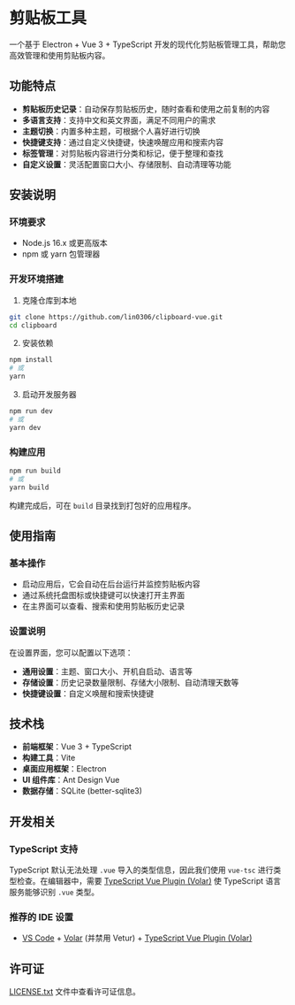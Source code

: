 # 剪贴板工具

一个基于 Electron + Vue 3 + TypeScript 开发的现代化剪贴板管理工具，帮助您高效管理和使用剪贴板内容。

## 功能特点

- **剪贴板历史记录**：自动保存剪贴板历史，随时查看和使用之前复制的内容
- **多语言支持**：支持中文和英文界面，满足不同用户的需求
- **主题切换**：内置多种主题，可根据个人喜好进行切换
- **快捷键支持**：通过自定义快捷键，快速唤醒应用和搜索内容
- **标签管理**：对剪贴板内容进行分类和标记，便于整理和查找
- **自定义设置**：灵活配置窗口大小、存储限制、自动清理等功能

## 安装说明

### 环境要求

- Node.js 16.x 或更高版本
- npm 或 yarn 包管理器

### 开发环境搭建

1. 克隆仓库到本地

```bash
git clone https://github.com/lin0306/clipboard-vue.git
cd clipboard
```

2. 安装依赖

```bash
npm install
# 或
yarn
```

3. 启动开发服务器

```bash
npm run dev
# 或
yarn dev
```

### 构建应用

```bash
npm run build
# 或
yarn build
```

构建完成后，可在 `build` 目录找到打包好的应用程序。

## 使用指南

### 基本操作

- 启动应用后，它会自动在后台运行并监控剪贴板内容
- 通过系统托盘图标或快捷键可以快速打开主界面
- 在主界面可以查看、搜索和使用剪贴板历史记录

### 设置说明

在设置界面，您可以配置以下选项：

- **通用设置**：主题、窗口大小、开机自启动、语言等
- **存储设置**：历史记录数量限制、存储大小限制、自动清理天数等
- **快捷键设置**：自定义唤醒和搜索快捷键

## 技术栈

- **前端框架**：Vue 3 + TypeScript
- **构建工具**：Vite
- **桌面应用框架**：Electron
- **UI 组件库**：Ant Design Vue
- **数据存储**：SQLite (better-sqlite3)

## 开发相关

### TypeScript 支持

TypeScript 默认无法处理 `.vue` 导入的类型信息，因此我们使用 `vue-tsc` 进行类型检查。在编辑器中，需要 [TypeScript Vue Plugin (Volar)](https://marketplace.visualstudio.com/items?itemName=Vue.vscode-typescript-vue-plugin) 使 TypeScript 语言服务能够识别 `.vue` 类型。

### 推荐的 IDE 设置

- [VS Code](https://code.visualstudio.com/) + [Volar](https://marketplace.visualstudio.com/items?itemName=Vue.volar) (并禁用 Vetur) + [TypeScript Vue Plugin (Volar)](https://marketplace.visualstudio.com/items?itemName=Vue.vscode-typescript-vue-plugin)

## 许可证

[LICENSE.txt](./LICENSE.txt) 文件中查看许可证信息。
